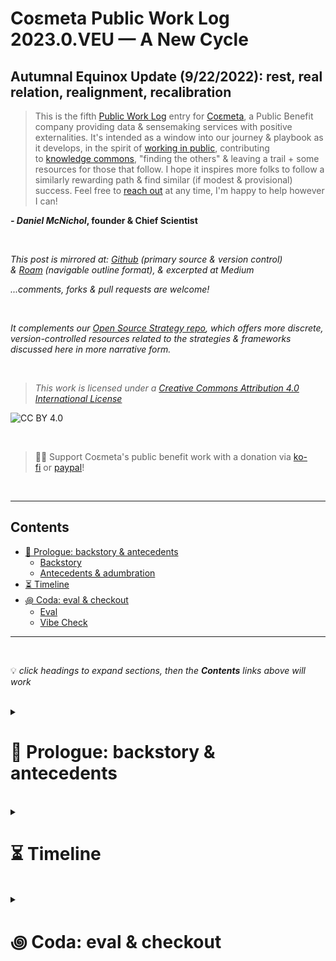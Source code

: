 # Coεmeta Public Work Log 2023.0.VEU — A New Cycle  <!-- omit in toc -->

## Autumnal Equinox Update (9/22/2022): rest, real relation, realignment, recalibration   <!-- omit in toc -->
> This is the fifth [Public Work Log](https://github.com/coemeta/public-work-log/) entry for [Coεmeta](https://coemeta.xyz/), a Public Benefit company providing data & sensemaking services with positive externalities. It's intended as a window into our journey & playbook as it develops, in the spirit of [working in public](https://nesslabs.com/work-in-public), contributing to [knowledge commons](https://en.wikipedia.org/wiki/Knowledge_commons), "finding the others" & leaving a trail + some resources for those that follow. I hope it inspires more folks to follow a similarly rewarding path & find similar (if modest & provisional) success. Feel free to [reach out](mailto:daniel@coemeta.com) at any time, I'm happy to help however I can!  

**_- Daniel McNichol_**__, founder & Chief Scientist__

<br>

_This post is mirrored at: [Github](https://github.com/coemeta/public-work-log) (primary source & version control) & [Roam](https://roamresearch.com/#/app/coemeta/page/Ymy7-ezjS) (navigable outline format), & excerpted at Medium_  

_...comments, forks & pull requests are welcome!_  

<br>  

_It complements our [Open Source Strategy repo](https://github.com/coemeta/open-source-strategy), which offers more discrete, version-controlled resources related to the strategies & frameworks discussed here in more narrative form._  

<br>  

> _This work is licensed under a [Creative Commons Attribution 4.0 International License](http://creativecommons.org/licenses/by/4.0/)_  

![CC BY 4.0](https://camo.githubusercontent.com/72af7c8e70a45c471163e803748d0338b3b2b52f6b040804e549e4163de72a58/68747470733a2f2f692e6372656174697665636f6d6d6f6e732e6f72672f6c2f62792f342e302f38387833312e706e67)  

<br>  

> 🙏🏼 Support Coεmeta's public benefit work with a donation via [ko-fi](https://ko-fi.com/coemeta) or [paypal](https://www.paypal.com/donate/?hosted_button_id=7W4M66QGW3LT8)!  

<br>  

---  

## Contents
- [📜 Prologue: backstory \& antecedents](#-prologue-backstory--antecedents)
    - [Backstory](#backstory)
    - [Antecedents \& adumbration](#antecedents--adumbration)
- [⏳ Timeline](#-timeline)
- [꩜ Coda: eval \& checkout](#-coda-eval--checkout)
    - [Eval](#eval)
    - [Vibe Check](#vibe-check)

---  

<br>  

💡 *click headings to expand sections, then the **Contents** links above will work*

<br>

<details>
<summary>

# 📜 Prologue: backstory & antecedents  
</summary>

<details>
<summary>

### Backstory  
</summary>

**_Coεmeta_** is an attempt at an [infinite game](https://en.wikipedia.org/wiki/Finite_and_Infinite_Games). **The goal of infinite games is not to win, but to keep playing.**  

I consider this the _metagame_ (as opposed to endgame):   
>*a more **balanced**, **integrated**, **enriching** & **impactful** life in **greater community***

<br>

To pursue this metagame indefinitely (aka "infinitely"), I needed to reclaim some agency & autonomy in my work. So Coεmeta is also currently a [Pennsylvania Public Benefit LLC](https://coemeta.notion.site/coemeta/Co-meta-co-eh-meta-Data-Sensemaking-Services-9b764a49e7644703a64eda8f95084156#b97ace661ee84e81816b67d947ddbf53), serving as a vehicle for more traditional freelance & consulting work, as well as broader public-benefit oriented activities.  

> _(My longer-term vision for Coεmeta as a formal entity is something more like a _[worker-owned cooperative](https://institute.coop/what-worker-cooperative)_ or _[DAO](https://en.wikipedia.org/wiki/Decentralized_autonomous_organization)_ with shared collective ownership, or at least part of a federated network of _[mutual aid](https://en.wikipedia.org/wiki/Mutual_aid_%28organization_theory%29)_ & partnerships with other "self-sovereign"_ **ᵋ** _groups or entities. This is part of the "in greater community" aspect of the metagame.)_  

<br>

So **Coεmeta is not exactly a traditional 'venture' or typical small business or startup etc**, but assumes some of those trappings for now. The [first log entry](2022.0.veu.md) recaps more of the motivations & considerations underlying all of this, & our [Open Source Strategy repo](https://github.com/coemeta/open-source-strategy) describes some of the strategic planning & wayfinding models used so far.   

<br>

As elaborated throughout these artifacts, **public work & contributing to knowledge commons are core parts of the overall metagame strategy & ethos**. So these posts are part of that: figuring it out as I go, learning while doing, in public. This entry picks up where the previous left off. (The timing & titles of these entries should make the intended heliocentric publishing cadence clear.)  

<br>

ᵋ NB: I'm generally skeptical of this terminology & its associations with neoliberal / libertarian fantasies of fully atomized "[sovereign individuals](https://www.radicalxchange.org/media/blog/sovereign-nonsense/)", but "independent" isn't quite adequate either.  

</details>

<br>

<details>
<summary>

### Antecedents & adumbration  
</summary>

This entry marks the **2nd _Vernal Equinox Update_**, & the first [Public Work Log](https://github.com/coemeta/public-work-log) of this new cycle. The **[first VEU](2022.0.veu.md)** was also the first overall Public Work Log, & looking back now, it was **remarkably substantive & eventful**. This is largely due to the 6+ months of antecedents it included, but also the **richness of those first few months on this path**. I've now come **full circle in multiple senses** & am **beginning to feel that richness germinate again**, as described below.  

In contrast, I wrote the **[previous entry](2022.1.msu.md)** entirely in TL;DR format, due to **bandwidth & capacity constraints** resulting from an **overload of client work** (which [became](2022.0.veu.md#⏳-timeline) a [recurring](2022.1.msu.md#eval) [theme](2022.3.wsu.md#📜-prologue--epilogue-♻️-a-tldr) throughout last cycle). I reflected on **predictable unpredictability, untested theories** & **neglected pillars of the original mission** over as my 1st year an independent worker. 

I also conveyed **gratitude & some validation** of my initial motivations & conceptions, & yet **lingering dissatisfaction** over the aforementioned untested theories & neglected pillars. So in the new year I made the difficult decision to **rebalance my workloads**, which meant **ending an engagement with a major client** in order to refocus my energy & efforts where they felt most vital. 

The past three months were largely consumed by that **transition, turnover & recovery** from the untenable imbalance. But by the end of it (at the time of writing), I'm **feeling back on track, rejuvenated & redoubled in my conviction** of this path.  

</details>
</details>

<br>

<details>
<summary>

# ⏳ Timeline 
</summary> 

_A brief timeline of relevant events, from the winter solstice of Dec 21, 2022, to the time of writing around the vernal equinox of March 20, 2023._   

_(see the full timeline to-date [here](https://roamresearch.com/#/app/coemeta/page/EkP-exB0L))_  

<br>

<details>
<summary> 

**Jan-Feb 2023**
</summary>

- **After regaining some clarity & grounding** over the holiday break, resolve to **give notice to a major client** that I'd have to end our engagement due to capacity constraints & being spread too thin.   
  - I had already rescoped this engagement several times to try to find a viable arrangement, but ultimately realized it was untenable, & the client deserved someone in the role that could bring sufficient attention & energy.  
  - Agreed to stay on through January under the current scope, then be available on a more limited basis for any remaining triage or troubleshooting throughout February, to ensure a thorough & seamless as possible turnover.  

- **Most of Jan & Feb spent tending to these transitions**, wrapping up end of year business admin stuff, & **using remaining energy reserves for a bit of (belated) forward-looking planning** for the next cycle, which I realized I couldn't kick off in earnest until next quarter.  
  - <blockquote class="twitter-tweet"><p lang="en" dir="ltr">going to do more hard things &amp; less tedious things in 2023 🫡</p>&mdash; Daniel Coεmeta McNichol (@dnlmc) <a href="https://twitter.com/dnlmc/status/1620150173350649859?ref_src=twsrc%5Etfw">January 30, 2023</a></blockquote> <script async src="https://platform.twitter.com/widgets.js" charset="utf-8"></script> 

</details>

<details>
<summary> 

**Mar 2023**  
</summary>

- **Start settling back into a tenable routine & regimen**   
  - Slowly realize that I'm actually **considerably burnt out again**, similar to the end times of my last full-time job, altho at a lower magnitude. So **give myself more space to recuperate** before plunging back into the game full force.   
    - _(I earned at least this much, via extended runway as well as general exertion)_  
  - Also **deeply appreciate having the flexibility & autonomy** to rebalance my work without upending my entire livelihood (again), which itself was [again]So I feel deeply gratified & substantially validated in my initial motivations & conception of this endeavor. And yet, not fully satisfied. There's still vital, fertile ground to explore. So I'm excited for this new cycle, to continue wayfinding & course-correcting: new plans, new ambitions, new directions, new journeys. ) **substantial validation of my initial motivations** in taking this path  
    - this doesn't mean I'll always make the best decision or procure the best outcome, but the mere capability is worth the risk, _& frankly I trust my judgement orders of magnitude more than 99% of those I'd otherwise have to defer to._  
- **More planning & ramping back up** 
  - **Revisiting / rebalancing [the pillars](https://github.com/coemeta/open-source-strategy/blob/main/frameworks/pillars-and-2x2s.md)** 
    - As [mentioned](((7pbE9WuBs))) in the prior entry, **the first cycle both neglected & validated parts of the [strategic pillar model](https://github.com/coemeta/open-source-strategy/blob/main/frameworks/pillars-and-2x2s.md#--strategic-pillar-2x2s--certainty-vs-scalability--feedback-loops--interdependencies)**. So I **didn't make many tweaks**, other than resolving to **rectify past neglect**, & **[OODA](https://en.wikipedia.org/wiki/OODA_loop) onward**.
    - In addition to **resetting time / effort allocations** as part of an **overhauled work portfolio strategy**, I did **revisit the substantive plans & sub-strategies** for the pillars a bit:  
      - **Client work**: obv...do less, more focused, higher-impact. Long game: other pillars eventually feed back here.  
      - **Relations / community-building**: no major shift, continue mutual capacity-building via [crewing, mentorship & apprenticeship](((HLxCOR6g5))), focus remaining effort on communities & platforms with synergistic potential re: other pillars
      - **Content creation**: 2 major clusters:   
        - **Sensemaking / research / analysis projects** — to explore salient open quandaries, tinker with tools & methodologies (e.g. [this](https://medium.com/coemeta/barbells-fractals-memelords-scaling-strategies-for-ethical-action-cca9a868b8a1) & [this](https://medium.com/coemeta/ingroup-colossus-visakanv-744c08f408f2?sk=79d5a0c6880c38dc6c5e82d05c3a8383)), & add to the public portfolio  
        - **Conversations with folks** — to feed into research, adapt for audio / video content, etc (on cross-pillar relevant themes obv)  
      - **Toolmaking**: as with other pillars, focus on synergies & feedback loops, building tools & resources to support these interlinked efforts. Particularly salient:   
        - **Sensemaking & analysis aids**  
        - **Affordances for mutual-capacity building,** especially among other feral freelance folks, & those looking to join our ranks. Will have more to say / show here soon.  
  - **Sketch out a rough [8 capital strategy](http://www.appleseedpermaculture.com/8-forms-of-capital/)**, to begin mapping & navigating a more holistic landscape of value:   
    - _inclusive of my personal life as well as this work, & partly inscrutable due to my personal Roam [folksonomy](https://en.wikipedia.org/wiki/Folksonomy), but intend to formalize for Coεmeta as well & add to the [Open Source Strategy Repo](https://github.com/coemeta/open-source-strategy)_  
    - ![](https://raw.githubusercontent.com/coemeta/public-work-log/main/media/2023.0.veu/8-capital-strategy-draft.png)  
  - **Set / update [OKRs](https://github.com/coemeta/open-source-strategy/blob/main/frameworks/okrs.md)** for the first time in two quarters, as they became moot in the client work deluge  
    - ![](https://raw.githubusercontent.com/coemeta/public-work-log/main/media/2023.0.veu/okrs.png)  
    - _these largely map with the above 2 points, as they should_  
  - **Set general intentions** for the remaining year _(again, mapping with above)_:  
    - **Build on the foundation & extended runway** laid in the first cycle  
    - **Share & reinvest past harvests** in more mutual capacity-building   
    - **Get back to the core mission & vision**, incorporating lessons learned  
      - **Give the other pillars their due**, explore / experiment as originally intended  
      - **Have more courage of convictions, sooner** — my intuition & weak-signal detection have repeatedly proven well-honed enough to give the benefit of the doubt, & the longer I defer their admonitions, the righter they get  
    - **Continue to course-correct & risk-mitigate** as needed, but mostly acclimate to the vicissitudes of the [permaweird](https://studio.ribbonfarm.com/p/the-permaweird)  
- **Semi-impromptu trip to visit friends in the mountains** around the equinox provides much needed **rest & rejuvenation**, & **rekindles the initial spark** which set me on this path — now accompanied by a year's worth of foundation & firewood  
  - <blockquote class="twitter-tweet"><p lang="en" dir="ltr">i owe a vernal equinox public work log<br><br>but i spent the equinox in the mountains making fires with friends &amp; looking into glowing rectangles as little as possible<br><br>soon <a href="https://t.co/upJ7CBWC5v">https://t.co/upJ7CBWC5v</a> <a href="https://t.co/t6tIzSDt6A">pic.twitter.com/t6tIzSDt6A</a></p>&mdash; Daniel Coεmeta McNichol (@dnlmc) <a href="https://twitter.com/dnlmc/status/1641499861785665540?ref_src=twsrc%5Etfw">March 30, 2023</a></blockquote> <script async src="https://platform.twitter.com/widgets.js" charset="utf-8"></script> 
  

</details>

</details>


<br>

<details>
<summary> 

# ꩜ Coda: eval & checkout  
</summary>

<details>
<summary> 

### Eval  
</summary>

The numbers don't add much to the story here, but for completeness & continuity with [past entries](Public Work Log):  
  - ![](https://raw.githubusercontent.com/coemeta/public-work-log/main/media/2023.0.veu/timetracking.png)  
    - _NB: my diligence re: non-billable time tracking also wavered a bit in the annotated `client glut` & `burnout` epochs, so everything but freelance is likely a bit understated_  
  - ![](https://raw.githubusercontent.com/coemeta/public-work-log/main/media/2023.0.veu/metrics.png)  
    - _(annual targets are prorated / to-date)_  

<br>

</details>

<details>
<summary> 

### Vibe Check  
</summary>

But how are the vibes?  
> **Refreshed & renewed.** _Ready for more._   
> _...play started to become finite again, so had to reboot_  

I do feel **a bit behind the curve** of this new cycle, as **the prior year spilled over** & needed a cleanup. I'm only just rebooting now, 1/4 the way through. But **I feel good about weaving those threads of continuity into the knotwork of this next cycle**, yet more [strange loops](https://en.wikipedia.org/wiki/Strange_loop) in the [infinite game](#backstory).
 

</details>
</details>